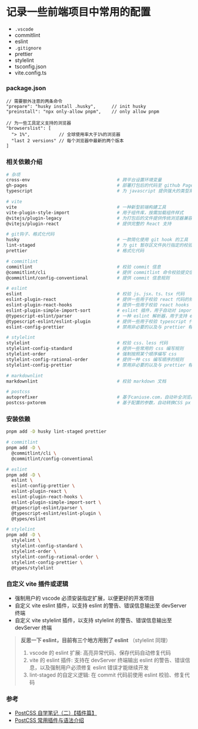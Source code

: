 # 记录一些前端项目中常用的配置

- `.vscode`
- commitlint
- eslint
- `.gitignore`
- prettier
- stylelint
- tsconfig.json
- vite.config.ts

### package.json

```jsonc
// 需要额外注意的两条命令
"prepare": "husky install .husky",      // init husky
"preinstall": "npx only-allow pnpm",    // only allow pnpm
```

```jsonc
// 为一些工具定义支持的浏览器
"browserslist": [
  "> 1%",           // 全球使用率大于1%的浏览器
  "last 2 versions" // 每个浏览器中最新的两个版本
]
```

### 相关依赖介绍

```bash
# 杂项
cross-env                                 # 跨平台设置环境变量
gh-pages                                  # 部署打包后的代码至 github Pages
typescript                                # 为 javascript 提供强大的类型系统

# vite
vite                                      # 一种新型前端构建工具
vite-plugin-style-import                  # 用于组件库，按需加载组件样式
@vitejs/plugin-legacy                     # 为打包后的文件提供传统浏览器兼容性支持
@vitejs/plugin-react                      # 提供完整的 React 支持

# git钩子、格式化代码
husky                                     # 一款简化使用 git hook 的工具
lint-staged                               # 为 git 暂存区文件执行指定的校验程序
prettier                                  # 格式化代码

# commitlint
commitlint                                # 校验 commit 信息
@commitlint/cli                           # 提供 commitlint 命令校验提交信息规范
@commitlint/config-conventional           # 提供 commit 信息规则

# eslint
eslint                                    # 校验 js、jsx、ts、tsx 代码
eslint-plugin-react                       # 提供一些用于校验 react 代码的规则
eslint-plugin-react-hooks                 # 提供一些用于校验 react hooks 代码的规则
eslint-plugin-simple-import-sort          # eslint 插件，用于自动对 import、export 语句以一定的规则排序
@typescript-eslint/parser                 # 一种 eslint 解析器，用于支持 eslint 解析 typescript
@typescript-eslint/eslint-plugin          # 提供一些用于校验 typescript 代码的规则
eslint-config-prettier                    # 禁用非必要的以及与 prettier 有冲突的规则

# stylelint
stylelint                                 # 校验 css、less 代码
stylelint-config-standard                 # 提供一些常用的 css 编写规则
stylelint-order                           # 强制按照某个顺序编写 css
stylelint-config-rational-order           # 提供一种 css 编写顺序的规则
stylelint-config-prettier                 # 禁用非必要的以及与 prettier 有冲突的规则

# markdownlint
markdownlint                              # 校验 markdown 文档

# postcss
autoprefixer                              # 基于caniuse.com，自动补全浏览器私有前缀
postcss-pxtorem                           # 基于配置的参数，自动转换CSS px 单位为rem
```

### 安装依赖

```bash
pnpm add -D husky lint-staged prettier

# commitlint
pnpm add -D \
  @commitlint/cli \
  @commitlint/config-conventional

# eslint
pnpm add -D \
  eslint \
  eslint-config-prettier \
  eslint-plugin-react \
  eslint-plugin-react-hooks \
  eslint-plugin-simple-import-sort \
  @typescript-eslint/parser \
  @typescript-eslint/eslint-plugin \
  @types/eslint

# stylelint
pnpm add -D \
  stylelint \
  stylelint-config-standard \
  stylelint-order \
  stylelint-config-rational-order \
  stylelint-config-prettier \
  @types/stylelint
```

### 自定义 vite 插件或逻辑

- 强制用户的 vscode 必须安装指定扩展，以便更好的开发项目
- 自定义 vite eslint 插件，以支持 eslint 的警告、错误信息输出至 devServer 终端
- 自定义 vite stylelint 插件，以支持 stylelint 的警告、错误信息输出至 devServer 终端

> **反思一下 eslint，目前有三个地方用到了 eslint** （stylelint 同理）
>
> 1. vscode 的 eslint 扩展: 高亮异常代码、保存代码自动修复代码
> 2. vite 的 eslint 插件: 支持在 devServer 终端输出 eslint 的警告、错误信息，以及强制用户必须修复 eslint 错误才能继续开发
> 3. lint-staged 的自定义逻辑: 在 commit 代码前使用 eslint 校验、修复代码

### 参考

- [PostCSS 自学笔记（二）【插件篇】](https://segmentfault.com/a/1190000010934375)
- [PostCSS 常用插件与语法介绍](https://juejin.cn/post/6844903812440784910)
